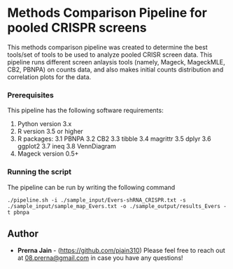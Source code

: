# Methods Comparison Pipeline for pooled CRISPR screens

This methods comparison pipeline was created to determine the best tools/set of tools to be used to analyze pooled CRISR screen data. This pipeline runs different screen anlaysis tools (namely, Mageck, MageckMLE, CB2, PBNPA) on counts data, and also makes initial counts distribution and correlation plots for the data.


### Prerequisites

This pipeline has the following software requirements:

1. Python version 3.x
2. R version 3.5 or higher
3. R packages:
   3.1 PBNPA
   3.2 CB2
   3.3 tibble
   3.4 magrittr
   3.5 dplyr
   3.6 ggplot2
   3.7 ineq
   3.8 VennDiagram
4. Mageck version 0.5+


### Running the script

The pipeline can be run by writing the following command

```
./pipeline.sh -i ./sample_input/Evers-shRNA_CRISPR.txt -s ./sample_input/sample_map_Evers.txt -o ./sample_output/results_Evers -t pbnpa

```

## Author

* **Prerna Jain** - (https://github.com/pjain310)
Please feel free to reach out at 08.prerna@gmail.com in case you have any questions!
